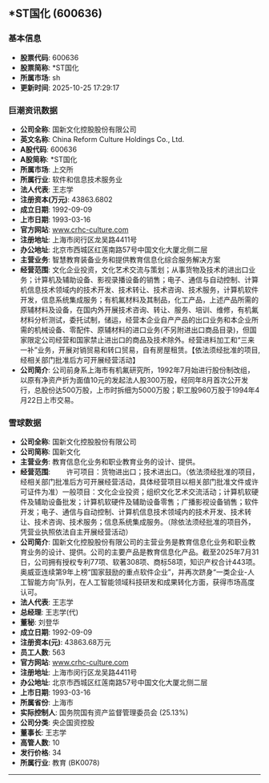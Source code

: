 ## *ST国化 (600636)

### 基本信息

- **股票代码**: 600636
- **股票简称**: *ST国化
- **所属市场**: sh
- **更新时间**: 2025-10-25 17:29:17

### 巨潮资讯数据

- **公司全称**: 国新文化控股股份有限公司
- **英文名称**: China Reform Culture Holdings Co., Ltd.
- **A股代码**: 600636
- **A股简称**: *ST国化
- **所属市场**: 上交所
- **所属行业**: 软件和信息技术服务业
- **法人代表**: 王志学
- **注册资本(万元)**: 43863.6802
- **成立日期**: 1992-09-09
- **上市日期**: 1993-03-16
- **官方网站**: www.crhc-culture.com
- **注册地址**: 上海市闵行区龙吴路4411号
- **办公地址**: 北京市西城区红莲南路57号中国文化大厦北侧二层
- **主营业务**: 智慧教育装备业务和提供教育信息化综合服务解决方案
- **经营范围**: 文化企业投资，文化艺术交流与策划；从事货物及技术的进出口业务；计算机及辅助设备、影视录播设备的销售；电子、通信与自动控制、计算机信息技术领域内的技术开发、技术转让、技术咨询、技术服务，计算机软件开发，信息系统集成服务；有机氟材料及其制品，化工产品，上述产品所需的原辅材料及设备，在国内外开展技术咨询、转让、服务、培训、维修，有机氟材料分析测试，委托试制，储运，经营本企业自产产品的出口业务和本企业所需的机械设备、零配件、原辅材料的进口业务(不另附进出口商品目录)，但国家限定公司经营和国家禁止进出口的商品及技术除外。经营进料加工和“三来一补”业务，开展对销贸易和转口贸易，自有房屋租赁。【依法须经批准的项目,经相关部门批准后方可开展经营活动】
- **公司简介**: 公司前身系上海市有机氟研究所，1992年7月始进行股份制改组，以原有净资产折为面值10元的发起法人股300万股，经同年8月首次公开发行，总股份达500万股，上市时拆细为5000万股；职工股960万股于1994年4月22日上市交易。

### 雪球数据

- **公司全称**: 国新文化控股股份有限公司
- **公司简称**: 国新文化
- **主营业务**: 教育信息化业务和职业教育业务的设计、提供。
- **经营范围**: 　　许可项目：货物进出口；技术进出口。（依法须经批准的项目，经相关部门批准后方可开展经营活动，具体经营项目以相关部门批准文件或许可证件为准）一般项目：文化企业投资；组织文化艺术交流活动；计算机软硬件及辅助设备批发；计算机软硬件及辅助设备零售；广播影视设备销售；软件开发；电子、通信与自动控制、计算机信息技术领域内的技术开发、技术转让、技术咨询、技术服务；信息系统集成服务。（除依法须经批准的项目外，凭营业执照依法自主开展经营活动）
- **公司简介**: 国新文化控股股份有限公司的主营业务是教育信息化业务和职业教育业务的设计、提供。公司的主要产品是教育信息化产品。截至2025年7月31日，公司拥有授权专利77项、软著308项、商标58项，知识产权合计443项。奥威亚连续第9年上榜“国家鼓励的重点软件企业”，并再次跻身“一类企业-人工智能方向”队列，在人工智能领域科技研发和成果转化方面，获得市场高度认可。
- **法人代表**: 王志学
- **总经理**: 王志学(代)
- **董秘**: 刘登华
- **成立日期**: 1992-09-09
- **注册资本(元)**: 43863.68万元
- **员工人数**: 563
- **官方网站**: www.crhc-culture.com
- **注册地址**: 上海市闵行区龙吴路4411号
- **办公地址**: 北京市西城区红莲南路57号中国文化大厦北侧二层
- **上市日期**: 1993-03-16
- **所属省份**: 上海市
- **实际控制人**: 国务院国有资产监督管理委员会 (25.13%)
- **公司分类**: 央企国资控股
- **董事长**: 王志学
- **高管人数**: 10
- **发行价格**: 34
- **所属行业**: 教育 (BK0078)

---